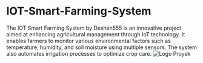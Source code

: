 # IOT-Smart-Farming-System
The IOT Smart Farming System by Deshan555 is an innovative project aimed at enhancing agricultural management through IoT technology. It enables farmers to monitor various environmental factors such as temperature, humidity, and soil moisture using multiple sensors. The system also automates irrigation processes to optimize crop care.
![Logo Proyek](https://github.com/username/repository-name/blob/main/images/logo.png)
